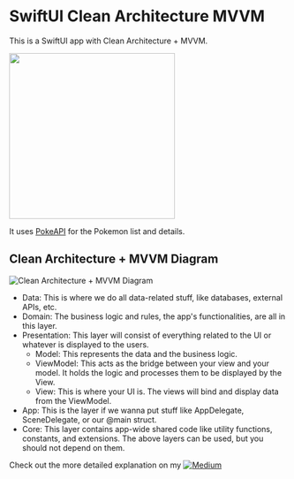 # SwiftUI Clean Architecture MVVM

This is a SwiftUI app with Clean Architecture + MVVM. 

<img src="https://miro.medium.com/v2/resize:fit:720/format:webp/1*uvrsXX8w-zwwCbKqF_T_SA.png" width="300" />

It uses [PokeAPI](https://pokeapi.co/) for the Pokemon list and details.

## Clean Architecture + MVVM Diagram

![Clean Architecture + MVVM Diagram](https://github.com/adhafajri/SwiftUI-Clean-Architecture/assets/43733851/008dde78-6340-4c67-b033-93c11ec8d951)

- Data: This is where we do all data-related stuff, like databases, external APIs, etc.
- Domain: The business logic and rules, the app's functionalities, are all in this layer.
- Presentation: This layer will consist of everything related to the UI or whatever is displayed to the users.
  -  Model: This represents the data and the business logic.
  -  ViewModel: This acts as the bridge between your view and your model. It holds the logic and processes them to be displayed by the View.
  -  View: This is where your UI is. The views will bind and display data from the ViewModel.
- App: This is the layer if we wanna put stuff like AppDelegate, SceneDelegate, or our @main struct.
- Core: This layer contains app-wide shared code like utility functions, constants, and extensions. The above layers can be used, but you should not depend on them.

Check out the more detailed explanation on my [![Medium](https://img.shields.io/badge/Medium-12100E?style=for-the-badge&logo=medium&logoColor=white)](https://medium.com/@adha_fajri/swiftui-mvvm-101-8198dc3855ab)
